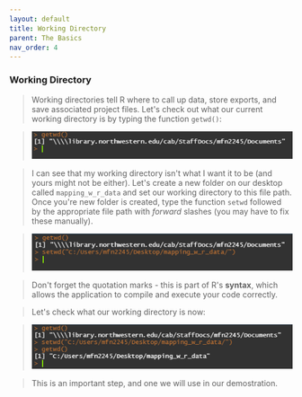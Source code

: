 ```yaml
---
layout: default
title: Working Directory
parent: The Basics
nav_order: 4
---
```

### **Working Directory**

> Working directories tell R where to call up data, store exports, and save associated project files. Let's check out what our current working directory is by typing the function `getwd()`: 

> <img src="https://raw.githubusercontent.com/mefrazi2/mapping-with-r/main/img/getwd.jpg">

> I can see that my working directory isn't what I want it to be (and yours might not be either). Let's create a new folder on our desktop called `mapping_w_r_data` and set our working directory to this file path. Once you're new folder is created, type the function `setwd` followed by the appropriate file path with *forward* slashes (you may have to fix these manually). 

> <img src="https://raw.githubusercontent.com/mefrazi2/mapping-with-r/main/img/setwd.jpg">

> Don't forget the quotation marks - this is part of R's **syntax**, which allows the application to compile and execute your code correctly. 

> Let's check what our working directory is now: 

> <img src="https://raw.githubusercontent.com/mefrazi2/mapping-with-r/main/img/cwd.jpg">

> This is an important step, and one we will use in our demostration. 
